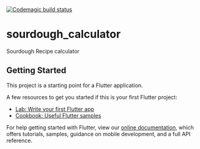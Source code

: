 [![Codemagic build status](https://api.codemagic.io/apps/5ea1335f2173e43cf2049b41/5ea1335f2173e43cf2049b40/status_badge.svg)](https://codemagic.io/apps/5ea1335f2173e43cf2049b41/5ea1335f2173e43cf2049b40/latest_build)

# sourdough_calculator

Sourdough Recipe calculator

## Getting Started

This project is a starting point for a Flutter application.

A few resources to get you started if this is your first Flutter project:

- [Lab: Write your first Flutter app](https://flutter.dev/docs/get-started/codelab)
- [Cookbook: Useful Flutter samples](https://flutter.dev/docs/cookbook)

For help getting started with Flutter, view our
[online documentation](https://flutter.dev/docs), which offers tutorials,
samples, guidance on mobile development, and a full API reference.

